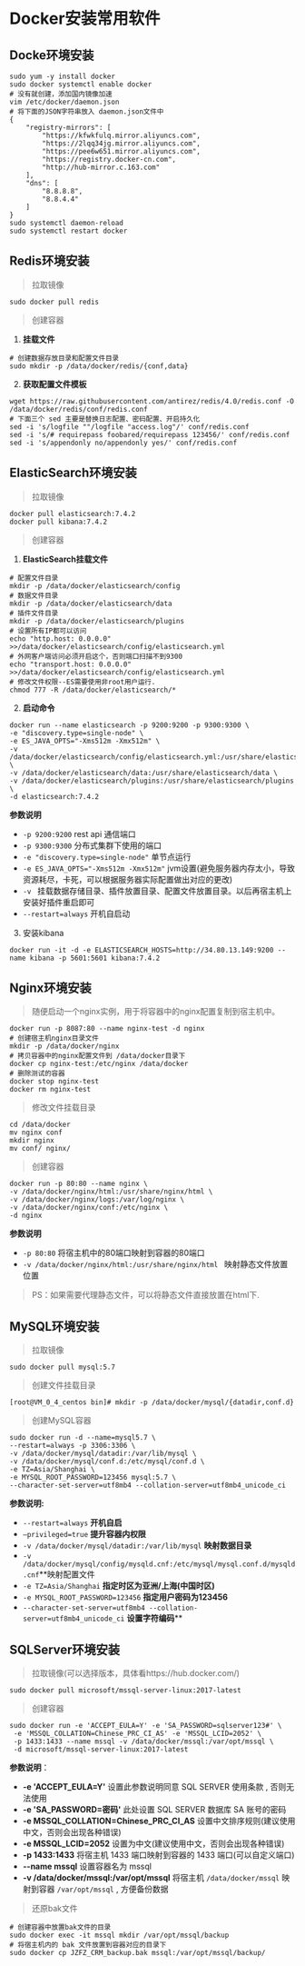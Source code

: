 # Docker安装常用软件



## Docke环境安装

```shell
sudo yum -y install docker
sudo docker systemctl enable docker
# 没有就创建，添加国内镜像加速
vim /etc/docker/daemon.json
# 将下面的JSON字符串放入 daemon.json文件中
{
	"registry-mirrors": [
        "https://kfwkfulq.mirror.aliyuncs.com",
        "https://2lqq34jg.mirror.aliyuncs.com",
        "https://pee6w651.mirror.aliyuncs.com",
        "https://registry.docker-cn.com",
        "http://hub-mirror.c.163.com"
	],
	"dns": [
		"8.8.8.8",
		"8.8.4.4"
	]
}
sudo systemctl daemon-reload
sudo systemctl restart docker
```





## Redis环境安装

> 拉取镜像

```shell
sudo docker pull redis
```

> 创建容器

1. **挂载文件**

```shell
# 创建数据存放目录和配置文件目录
sudo mkdir -p /data/docker/redis/{conf,data}
```

2. **获取配置文件模板**

```shell
wget https://raw.githubusercontent.com/antirez/redis/4.0/redis.conf -O /data/docker/redis/conf/redis.conf
# 下面三个 sed 主要是替换日志配置、密码配置、开启持久化
sed -i 's/logfile ""/logfile "access.log"/' conf/redis.conf
sed -i 's/# requirepass foobared/requirepass 123456/' conf/redis.conf
sed -i 's/appendonly no/appendonly yes/' conf/redis.conf
```





## ElasticSearch环境安装

> 拉取镜像

```shell
docker pull elasticsearch:7.4.2
docker pull kibana:7.4.2
```

>  创建容器

1. **ElasticSearch挂载文件**

```shell
# 配置文件目录
mkdir -p /data/docker/elasticsearch/config
# 数据文件目录
mkdir -p /data/docker/elasticsearch/data
# 插件文件目录
mkdir -p /data/docker/elasticsearch/plugins
# 设置所有IP都可以访问
echo "http.host: 0.0.0.0" >>/data/docker/elasticsearch/config/elasticsearch.yml
# 外网客户端访问必须开启这个，否则端口扫描不到9300
echo "transport.host: 0.0.0.0" >>/data/docker/elasticsearch/config/elasticsearch.yml
# 修改文件权限--ES需要使用非root用户运行.
chmod 777 -R /data/docker/elasticsearch/*
```

2. **启动命令**

``` shell
docker run --name elasticsearch -p 9200:9200 -p 9300:9300 \
-e "discovery.type=single-node" \
-e ES_JAVA_OPTS="-Xms512m -Xmx512m" \
-v /data/docker/elasticsearch/config/elasticsearch.yml:/usr/share/elasticsearch/config/elasticsearch.yml \
-v /data/docker/elasticsearch/data:/usr/share/elasticsearch/data \
-v /data/docker/elasticsearch/plugins:/usr/share/elasticsearch/plugins \
-d elasticsearch:7.4.2
```

**参数说明**

- `-p 9200:9200` rest api 通信端口
- `-p 9300:9300` 分布式集群下使用的端口
- `-e "discovery.type=single-node"` 单节点运行
- `-e ES_JAVA_OPTS="-Xms512m -Xmx512m"` jvm设置(避免服务器内存太小，导致资源耗尽，卡死，可以根据服务器实际配置做出对应的更改)
- `-v ` 挂载数据存储目录、插件放置目录、配置文件放置目录。以后再宿主机上安装好插件重启即可
- `--restart=always` 开机自启动

3. 安装kibana

``` shell
docker run -it -d -e ELASTICSEARCH_HOSTS=http://34.80.13.149:9200 --name kibana -p 5601:5601 kibana:7.4.2
```





## Nginx环境安装

> 随便启动一个nginx实例，用于将容器中的nginx配置复制到宿主机中。

```shell
docker run -p 8087:80 --name nginx-test -d nginx
# 创建宿主机nginx目录文件
mkdir -p /data/docker/nginx
# 拷贝容器中的nginx配置文件到 /data/docker目录下
docker cp nginx-test:/etc/nginx /data/docker
# 删除测试的容器
docker stop nginx-test
docker rm nginx-test
```

> 修改文件挂载目录

```
cd /data/docker
mv nginx conf
mkdir nginx
mv conf/ nginx/
```

> 创建容器

```shell
docker run -p 80:80 --name nginx \
-v /data/docker/nginx/html:/usr/share/nginx/html \
-v /data/docker/nginx/logs:/var/log/nginx \
-v /data/docker/nginx/conf:/etc/nginx \
-d nginx
```

**参数说明**

- `-p 80:80` 将宿主机中的80端口映射到容器的80端口
- `-v /data/docker/nginx/html:/usr/share/nginx/html ` 映射静态文件放置位置

> PS：如果需要代理静态文件，可以将静态文件直接放置在html下.







## MySQL环境安装

> 拉取镜像

```shell
sudo docker pull mysql:5.7
```

> 创建文件挂载目录

```shell
[root@VM_0_4_centos bin]# mkdir -p /data/docker/mysql/{datadir,conf.d}
```

> 创建MySQL容器

```shell
sudo docker run -d --name=mysql5.7 \
--restart=always -p 3306:3306 \
-v /data/docker/mysql/datadir:/var/lib/mysql \
-v /data/docker/mysql/conf.d:/etc/mysql/conf.d \
-e TZ=Asia/Shanghai \
-e MYSQL_ROOT_PASSWORD=123456 mysql:5.7 \
--character-set-server=utf8mb4 --collation-server=utf8mb4_unicode_ci
```

**参数说明:**

- `--restart=always`	**开机自启**
- `–privileged=true`	**提升容器内权限**
- `-v /data/docker/mysql/datadir:/var/lib/mysql`		**映射数据目录**
- `-v /data/docker/mysql/config/mysqld.cnf:/etc/mysql/mysql.conf.d/mysqld.cnf`**映射配置文件
- `-e TZ=Asia/Shanghai` **指定时区为亚洲/上海(中国时区)**
- `-e MYSQL_ROOT_PASSWORD=123456`	**指定用户密码为123456**
- `--character-set-server=utf8mb4 --collation-server=utf8mb4_unicode_ci` **设置字符编码****







## SQLServer环境安装

> 拉取镜像(可以选择版本，具体看https://hub.docker.com/)

```shell
sudo docker pull microsoft/mssql-server-linux:2017-latest
```

> 创建容器

```shell
sudo docker run -e 'ACCEPT_EULA=Y' -e 'SA_PASSWORD=sqlserver123#' \
 -e 'MSSQL_COLLATION=Chinese_PRC_CI_AS' -e 'MSSQL_LCID=2052' \
 -p 1433:1433 --name mssql -v /data/docker/mssql:/var/opt/mssql \
 -d microsoft/mssql-server-linux:2017-latest
```

**参数说明**：

-  **-e 'ACCEPT_EULA=Y'** 设置此参数说明同意 SQL SERVER 使用条款 ,  否则无法使用 
-  **-e 'SA_PASSWORD=密码'** 此处设置 SQL SERVER 数据库 SA 账号的密码 
-  **-e MSSQL_COLLATION=Chinese_PRC_CI_AS** 设置中文排序规则(建议使用中文，否则会出现各种错误)
-  **-e  MSSQL_LCID=2052** 设置为中文(建议使用中文，否则会出现各种错误)
-  **-p 1433:1433** 将宿主机 1433 端口映射到容器的 1433 端口(可以自定义端口)
-  **--name mssql** 设置容器名为 mssql  
-  **-v /data/docker/mssql:/var/opt/mssql** 将宿主机 `/data/docker/mssql` 映射到容器 `/var/opt/mssql` , 方便备份数据



> 还原bak文件

```shell
# 创建容器中放置bak文件的目录
sudo docker exec -it mssql mkdir /var/opt/mssql/backup
# 将宿主机内的 bak 文件放置到容器对应的目录下
sudo docker cp JZFZ_CRM_backup.bak mssql:/var/opt/mssql/backup/
```

